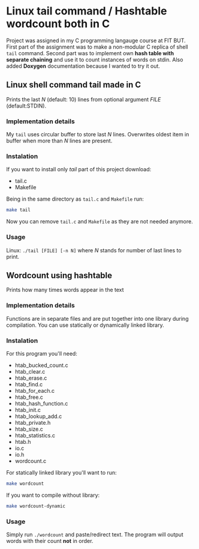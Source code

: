 # Linux tail command / Hashtable wordcount both in C

Project was assigned in my C programming langauge course at FIT BUT. First part of the assignment was to make a non-modular C replica of shell `tail` command. Second part was to implement own **hash table with separate chaining** and use it to count instances of words on stdin. Also added **Doxygen** documentation because I wanted to try it out.

## Linux shell command tail made in C

Prints the last _N_ (default: 10) lines from optional argument _FILE_ (default:STDIN).

### Implementation details

My `tail` uses circular buffer to store last _N_ lines. Overwrites oldest item in buffer when more than _N_ lines are present.

### Instalation

If you want to install only _tail_ part of this project download:

-   tail.c
-   Makefile

Being in the same directory as `tail.c` and `Makefile` run:

```bash
make tail
```

Now you can remove `tail.c` and `Makefile` as they are not needed anymore.

### Usage

Linux: `./tail [FILE] [-n N]` where _N_ stands for number of last lines to print.

## Wordcount using hashtable

Prints how many times words appear in the text

### Implementation details

Functions are in separate files and are put together into one library during compilation. You can use statically or dynamically linked library.

### Instalation

For this program you'll need:

-   htab_bucked_count.c
-   htab_clear.c
-   htab_erase.c
-   htab_find.c
-   htab_for_each.c
-   htab_free.c
-   htab_hash_function.c
-   htab_init.c
-   htab_lookup_add.c
-   htab_private.h
-   htab_size.c
-   htab_statistics.c
-   htab.h
-   io.c
-   io.h
-   wordcount.c

For statically linked library you'll want to run:

```bash
make wordcount
```

If you want to compile without library:

```bash
make wordcount-dynamic
```

### Usage

Simply run `./wordcount` and paste/redirect text. The program will output words with their count **not** in order.
